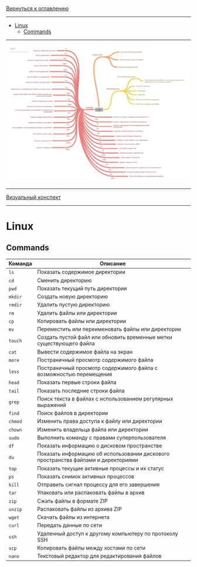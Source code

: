 [Вернуться к оглавлению](https://github.com/engine-it-in/different-level-task/blob/main/README.md)
***
* [Linux](#linux)
  * [Commands](#commands)
***
![Описание картинки](Linux.png)
***
[Визуальный конспект](https://coggle.it/diagram/ZtiG8Bw8ivTpgBjb/t/-/b408e3a416ece017849e3dc115aa9ab40130c39455d6c5e8ffa46af6f0cc300b)
***

# Linux

## Commands

| Команда | Описание                                                                           |
|---------|------------------------------------------------------------------------------------|
| `ls`    | Показать содержимое директории                                                     |
| `cd`    | Сменить директорию                                                                 |
| `pwd`   | Показать текущий путь директории                                                   |
| `mkdir` | Создать новую директорию                                                           |
| `rmdir` | Удалить пустую директорию                                                          |
| `rm`    | Удалить файлы или директории                                                       |
| `cp`    | Копировать файлы или директории                                                    |
| `mv`    | Переместить или переименовать файлы или директории                                 |
| `touch` | Создать пустой файл или обновить временные метки существующего файла               |
| `cat`   | Вывести содержимое файла на экран                                                  |
| `more`  | Постраничный просмотр содержимого файла                                            |
| `less`  | Постраничный просмотр содержимого файла с возможностью перемещения                 |
| `head`  | Показать первые строки файла                                                       |
| `tail`  | Показать последние строки файла                                                    |
| `grep`  | Поиск текста в файлах с использованием регулярных выражений                        |
| `find`  | Поиск файлов в директории                                                          |
| `chmod` | Изменить права доступа к файлу или директории                                      |
| `chown` | Изменить владельца файла или директории                                            |
| `sudo`  | Выполнить команду с правами суперпользователя                                      |
| `df`    | Показать информацию о дисковом пространстве                                        |
| `du`    | Показать информацию об использовании дискового пространства файлами и директориями |
| `top`   | Показать текущие активные процессы и их статус                                     |
| `ps`    | Показать снимок активных процессов                                                 |
| `kill`  | Отправить сигнал процессу для его завершения                                       |
| `tar`   | Упаковать или распаковать файлы в архив                                            |
| `zip`   | Сжать файлы в формате ZIP                                                          |
| `unzip` | Распаковать файлы из архива ZIP                                                    |
| `wget`  | Скачать файлы из интернета                                                         |
| `curl`  | Передать данные по сети                                                            |
| `ssh`   | Удаленный доступ к другому компьютеру по протоколу SSH                             |
| `scp`   | Копировать файлы между хостами по сети                                             |
| `nano`  | Текстовый редактор для редактирования файлов                                       |